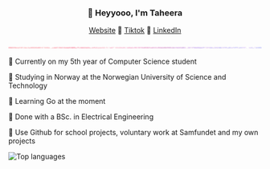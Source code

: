 <h3 align="center" color="ffbed0">👋 Heyyooo, I'm Taheera</h3>
<p align="center">
  <a href="https://www.taheera.no">Website</a> 💞
  <a href="https://www.tiktok.com/@taheera.py">Tiktok</a> 💞
  <a href="https://www.linkedin.com/in/taheera-ahmed-997750158/">LinkedIn</a> 
</p>

![just-a-line](https://github.com/taheeraahmed/taheeraahmed/blob/main/pastel-pink-blue-glittery-background.jpg?raw=true)

💚 Currently on my 5th year of Computer Science student

🐍 Studying in Norway at the Norwegian University of Science and Technology

🌿 Learning Go at the moment

🌱 Done with a BSc. in Electrical Engineering 

🥝 Use Github for school projects, voluntary work at Samfundet and my own projects

![Top languages](https://github-readme-stats.vercel.app/api/top-langs/?username=taheeraahmed&hide=jupyter%20notebook&show_icons=true&theme=radical/)

